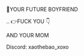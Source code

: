 👋YOUR FUTURE BOYFRIEND

..
👉FUCK YOU  👇

 AND YOUR MOM

































































Discord: xaothebao_xoxo 


 
